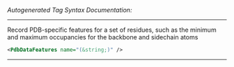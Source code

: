 _Autogenerated Tag Syntax Documentation:_

---
Record PDB-specific features for a set of residues, such as the minimum and maximum occupancies for the backbone and sidechain atoms

```xml
<PdbDataFeatures name="(&string;)" />
```



---
